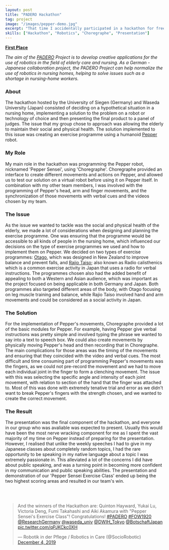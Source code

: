 ```yaml
---
layout: post
title: "PADERO Hackathon"
tag: project
image: "/images/pepper-demo.jpg"
excerpt: "That time I accidentally participated in a hackathon for free food but ended up winning"
skills: ["Hackathon", "Robotics", "Choregraphe", "Presentation"]
---
```


[**First Place**](https://www.research-in-germany.org/the-future-of-work/news-and-stories/padero_article_part2.html)

*The aim of the [PADERO](http://research-in-germany.org/the-future-of-work/research-networks/research-network-padero.html) Project is to develop creative applications for the use of robotics in the field of  elderly care and nursing. As a German - Japanese collaboration project, the PADERO Project can help normalize the use of robotics in nursing homes, helping to solve issues such as a shortage in nursing-home workers.*  

### About
The hackathon hosted by the University of Siegen (Germany) and Waseda University (Japan) consisted of deciding on a hypothetical situation in a nursing home, implementing a solution to the problem on a robot or technology of choice and then presenting the final product to a panel of judges. The issue that my group chose to approach was allowing the elderly to maintain their social and physical health. The solution implemented to this issue was creating an exercise programme using a humanoid [Pepper](https://www.softbankrobotics.com/emea/en/pepper) robot.  

### My Role
My main role in the hackathon was programming the Pepper robot, nicknamed 'Pepper Sensei', using 'Choregraphe'. Choregraphe provided an interface to create different movements and actions on Pepper, and allowed us to test our solution on a virtual robot before using it on Pepper itself. In combination with my other team members, I was involved with the programming of Pepper's head, arm and finger movements, and the synchronization of those movements with verbal cues and the videos chosen by my team. 

### The Issue
As the issue we wanted to tackle was the social and physical health of the elderly, we made a lot of considerations when designing and planning the exercise programme. One was ensuring that the programme would be accessible to all kinds of people in the nursing home, which influenced our decisions on the type of exercise programmes we used and how to implement them on Pepper. We decided on two types of exercise programmes: [Otago](https://www.physio-pedia.com/Otago_Exercise_Programme), which was designed in New Zealand to improve balance and prevent falls, and [Rajio Taiso](https://www.japankuru.com/en/culture/e2263.html); also known as Radio calisthenics which is a common exercise activity in Japan that uses a radio for verbal instructions. The programmes chosen also had the added benefit of appealing to both a Western and Asian audience, which was important as the project focused on being applicable in both Germany and Japan. Both programmes also targeted different areas of the body, with Otago focusing on leg muscle training and balance, while Rajio Taiso involved hand and arm movements and could be considered as a social activity in Japan. 

### The Solution
For the implementation of Pepper's movements, Choregraphe provided a lot of the basic modules for Pepper. For example, having Pepper give verbal instructions was pretty simple and involved typing the phrase we wanted to say into a text to speech box. We could also create movements by physically moving Pepper's head and then recording that in Choregraphe. The main complications for those areas was the timing of the movements and ensuring that they coincided with the video and verbal cues. The most difficult and time consuming part of programming Pepper's movements was the fingers, as we could not pre-record the movement and we had to move each individual joint in the finger to form a clenching movement. The issue with this was selecting the specific angle and intensity of each joint movement, with relation to section of the hand that the finger was attached to. Most of this was done with extremely tenative trial and error as we didn't want to break Pepper's fingers with the strength chosen, and we wanted to create the correct movement.   

### The Result
The presentation was the final component of the hackathon, and everyone in our group who was avaliable was expected to present. Usually this would have been the most nerve wracking component for me as I spent the vast majority of my time on Pepper instead of preparing for the presentation. However, I realised that unlike the weekly speeches I had to give in my Japanese classes about completely random topics, I had the rare opportunity to be speaking in my native language about a topic I was extremely passionate in. This alleviated a lot of the concerns I did have about public speaking, and was a turning point in becoming more confident in my communication and public speaking abilities. The presentation and demonstration of our 'Pepper Sensei Exercise Class' ended up being the two highest scoring areas and resulted in our team's win.   

<br><br>
<div class = "twitter-embed">
<blockquote class="twitter-tweet" data-theme="dark">
<p lang="en" dir="ltr">And the winners of the Hackathon are: Quinton Hayward, Yukai Lu, Victoria Deng, Fumi Takahashi and Aiki Akamura with &quot;Pepper Sensei&#39;s Exercise Class&quot;! Congratulations!
<a href="https://twitter.com/hashtag/PADERO?src=hash&amp;ref_src=twsrc%5Etfw">#PADERO</a> <a href="https://twitter.com/hashtag/FOW1920?src=hash&amp;ref_src=twsrc%5Etfw">#FOW1920</a> 
<a href="https://twitter.com/ResearchGermany?ref_src=twsrc%5Etfw">@ResearchGermany</a> <a href="https://twitter.com/waseda_univ?ref_src=twsrc%5Etfw">@waseda_univ</a> 
<a href="https://twitter.com/DWIH_Tokyo?ref_src=twsrc%5Etfw">@DWIH_Tokyo</a> <a href="https://twitter.com/BotschaftJapan?ref_src=twsrc%5Etfw">@BotschaftJapan</a> 
<a href="https://t.co/qPJKCkc0XH">pic.twitter.com/qPJKCkc0XH</a></p>&mdash; Robotik in der Pflege / Robotics in Care (@SocioRobotic) 
<a href="https://twitter.com/SocioRobotic/status/1202265458637824001?ref_src=twsrc%5Etfw">December 4, 2019</a>
</blockquote> 
<script async src="https://platform.twitter.com/widgets.js" charset="utf-8"></script>
</div>
